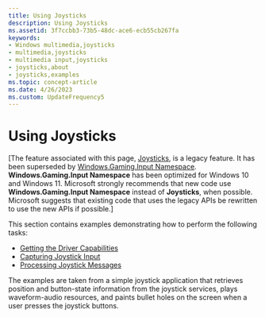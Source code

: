 ```yaml
---
title: Using Joysticks
description: Using Joysticks
ms.assetid: 3f7ccbb3-73b5-48dc-ace6-ecb55cb267fa
keywords:
- Windows multimedia,joysticks
- multimedia,joysticks
- multimedia input,joysticks
- joysticks,about
- joysticks,examples
ms.topic: concept-article
ms.date: 4/26/2023
ms.custom: UpdateFrequency5
---
```


# Using Joysticks

\[The feature associated with this page, [Joysticks](/windows/win32/multimedia/joysticks), is a legacy feature. It has been superseded by [Windows.Gaming.Input Namespace](/uwp/api/windows.gaming.input). **Windows.Gaming.Input Namespace** has been optimized for Windows 10 and Windows 11. Microsoft strongly recommends that new code use **Windows.Gaming.Input Namespace** instead of **Joysticks**, when possible. Microsoft suggests that existing code that uses the legacy APIs be rewritten to use the new APIs if possible.\]

This section contains examples demonstrating how to perform the following tasks:

-   [Getting the Driver Capabilities](getting-the-driver-capabilities.md)
-   [Capturing Joystick Input](capturing-joystick-input.md)
-   [Processing Joystick Messages](processing-joystick-messages.md)

The examples are taken from a simple joystick application that retrieves position and button-state information from the joystick services, plays waveform-audio resources, and paints bullet holes on the screen when a user presses the joystick buttons.

 

 




